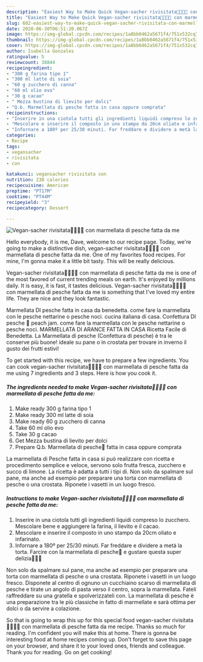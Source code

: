 ```yaml
---
description: "Easiest Way to Make Quick Vegan-sacher rivisitata🍯🍫🥧🍑 con marmellata di pesche fatta da me"
title: "Easiest Way to Make Quick Vegan-sacher rivisitata🍯🍫🥧🍑 con marmellata di pesche fatta da me"
slug: 602-easiest-way-to-make-quick-vegan-sacher-rivisitata-con-marmellata-di-pesche-fatta-da-me
date: 2020-06-30T06:51:20.067Z
image: https://img-global.cpcdn.com/recipes/1a8bb0462a5671f4/751x532cq70/vegan-sacher-rivisitata🍯🍫🥧🍑-con-marmellata-di-pesche-fatta-da-me-recipe-main-photo.jpg
thumbnail: https://img-global.cpcdn.com/recipes/1a8bb0462a5671f4/751x532cq70/vegan-sacher-rivisitata🍯🍫🥧🍑-con-marmellata-di-pesche-fatta-da-me-recipe-main-photo.jpg
cover: https://img-global.cpcdn.com/recipes/1a8bb0462a5671f4/751x532cq70/vegan-sacher-rivisitata🍯🍫🥧🍑-con-marmellata-di-pesche-fatta-da-me-recipe-main-photo.jpg
author: Isabella Gonzales
ratingvalue: 5
reviewcount: 38844
recipeingredient:
- "300 g farina tipo 1"
- "300 ml latte di soia"
- "60 g zucchero di canna"
- "60 ml olio evo"
- "30 g cacao"
- " Mezza bustina di lievito per dolci"
- "Q.b. Marmellata di pesche fatta in casa oppure comprata"
recipeinstructions:
- "Inserire in una ciotola tutti gli ingredienti liquidi compreso lo zucchero. Mescolare bene e aggiungere la farina, il lievito e il cacao."
- "Mescolare e inserire il composto in uno stampo da 20cm oliato e infarinato."
- "Infornare a 180º per 25/30 minuti. Far freddare e dividere a metà la torta. Farcire con la marmellata di pesche🍑 e gustare questa super delizia🥧🤤😋"
categories:
- Recipe
tags:
- vegansacher
- rivisitata
- con

katakunci: vegansacher rivisitata con 
nutrition: 238 calories
recipecuisine: American
preptime: "PT17M"
cooktime: "PT44M"
recipeyield: "3"
recipecategory: Dessert

---
```



![Vegan-sacher rivisitata🍯🍫🥧🍑 con marmellata di pesche fatta da me](https://img-global.cpcdn.com/recipes/1a8bb0462a5671f4/751x532cq70/vegan-sacher-rivisitata🍯🍫🥧🍑-con-marmellata-di-pesche-fatta-da-me-recipe-main-photo.jpg)

Hello everybody, it is me, Dave, welcome to our recipe page. Today, we're going to make a distinctive dish, vegan-sacher rivisitata🍯🍫🥧🍑 con marmellata di pesche fatta da me. One of my favorites food recipes. For mine, I'm gonna make it a little bit tasty. This will be really delicious.

Vegan-sacher rivisitata🍯🍫🥧🍑 con marmellata di pesche fatta da me is one of the most favored of current trending meals on earth. It's enjoyed by millions daily. It is easy, it is fast, it tastes delicious. Vegan-sacher rivisitata🍯🍫🥧🍑 con marmellata di pesche fatta da me is something that I've loved my entire life. They are nice and they look fantastic.

Marmellata DI pesche fatta in casa da benedetta. come fare la marmellata con le pesche nettarine o pesche noci. cucina italiana di casa. Confettura DI pesche 🍑 peach jam. come fare la marmellata con le pesche nettarine o pesche noci. MARMELLATA DI ARANCE FATTA IN CASA Ricetta Facile di Benedetta. La Marmellata di pesche (Confettura di pesche) è tra le conserve più buone! ideale su pane o in crostata per trovare in inverno il gusto dei frutti estivi!


To get started with this recipe, we have to prepare a few ingredients. You can cook vegan-sacher rivisitata🍯🍫🥧🍑 con marmellata di pesche fatta da me using 7 ingredients and 3 steps. Here is how you cook it.

<!--inarticleads1-->

##### The ingredients needed to make Vegan-sacher rivisitata🍯🍫🥧🍑 con marmellata di pesche fatta da me:

1. Make ready 300 g farina tipo 1
1. Make ready 300 ml latte di soia
1. Make ready 60 g zucchero di canna
1. Take 60 ml olio evo
1. Take 30 g cacao
1. Get  Mezza bustina di lievito per dolci
1. Prepare Q.b. Marmellata di pesche🍑 fatta in casa oppure comprata


La marmellata di Pesche fatta in casa si può realizzare con ricetta e procedimento semplice e veloce, servono solo frutta fresca, zucchero e succo di limone. La ricetta è adatta a tutti i tipi di. Non solo da spalmare sul pane, ma anche ad esempio per preparare una torta con marmellata di pesche o una crostata. Riponete i vasetti in un luogo fresco. 

<!--inarticleads2-->

##### Instructions to make Vegan-sacher rivisitata🍯🍫🥧🍑 con marmellata di pesche fatta da me:

1. Inserire in una ciotola tutti gli ingredienti liquidi compreso lo zucchero. Mescolare bene e aggiungere la farina, il lievito e il cacao.
1. Mescolare e inserire il composto in uno stampo da 20cm oliato e infarinato.
1. Infornare a 180º per 25/30 minuti. Far freddare e dividere a metà la torta. Farcire con la marmellata di pesche🍑 e gustare questa super delizia🥧🤤😋


Non solo da spalmare sul pane, ma anche ad esempio per preparare una torta con marmellata di pesche o una crostata. Riponete i vasetti in un luogo fresco. Disponete al centro di ognuno un cucchiaino scarso di marmellata di pesche e tirate un angolo di pasta verso il centro, sopra la marmellata. Fateli raffreddare su una gratella e spolverizzateli con. La marmellata di pesche è una preparazione tra le più classiche in fatto di marmellate e sarà ottima per dolci o da servire a colazione. 

So that is going to wrap this up for this special food vegan-sacher rivisitata🍯🍫🥧🍑 con marmellata di pesche fatta da me recipe. Thanks so much for reading. I'm confident you will make this at home. There is gonna be interesting food at home recipes coming up. Don't forget to save this page on your browser, and share it to your loved ones, friends and colleague. Thank you for reading. Go on get cooking!

